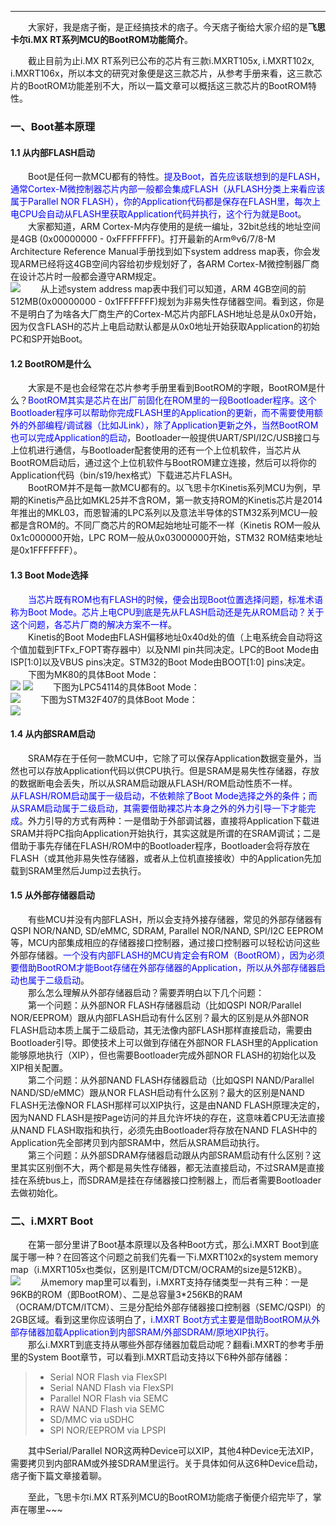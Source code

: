 ----
　　大家好，我是痞子衡，是正经搞技术的痞子。今天痞子衡给大家介绍的是**飞思卡尔i.MX RT系列MCU的BootROM功能简介**。  

　　截止目前为止i.MX RT系列已公布的芯片有三款i.MXRT105x, i.MXRT102x, i.MXRT106x，所以本文的研究对象便是这三款芯片，从参考手册来看，这三款芯片的BootROM功能差别不大，所以一篇文章可以概括这三款芯片的BootROM特性。  

### 一、Boot基本原理
#### 1.1 从内部FLASH启动
　　Boot是任何一款MCU都有的特性。<font color="Blue">提及Boot，首先应该联想到的是FLASH，通常Cortex-M微控制器芯片内部一般都会集成FLASH（从FLASH分类上来看应该属于Parallel NOR FLASH），你的Application代码都是保存在FLASH里，每次上电CPU会自动从FLASH里获取Application代码并执行，这个行为就是Boot</font>。  
　　大家都知道，ARM Cortex-M内存使用的是统一编址，32bit总线的地址空间是4GB (0x00000000 - 0xFFFFFFFF)。打开最新的Arm®v6/7/8-M Architecture Reference Manual手册找到如下system address map表，你会发现ARM已经将这4GB空间内容给初步规划好了，各ARM Cortex-M微控制器厂商在设计芯片时一般都会遵守ARM规定。  
<img src="http://odox9r8vg.bkt.clouddn.com/image/cnblogs/i.MXRT_Boot_ArmMemMap.PNG" style="zoom:100%" />
　　从上述system address map表中我们可以知道，ARM 4GB空间的前512MB(0x00000000 - 0x1FFFFFFF)规划为非易失性存储器空间。看到这，你是不是明白了为啥各大厂商生产的Cortex-M芯片内部FLASH地址总是从0x0开始，因为仅含FLASH的芯片上电启动默认都是从0x0地址开始获取Application的初始PC和SP开始Boot。  

#### 1.2 BootROM是什么
　　大家是不是也会经常在芯片参考手册里看到BootROM的字眼，BootROM是什么？<font color="Blue">BootROM其实是芯片在出厂前固化在ROM里的一段Bootloader程序。这个Bootloader程序可以帮助你完成FLASH里的Application的更新，而不需要使用额外的外部编程/调试器（比如JLink），除了Application更新之外，当然BootROM也可以完成Application的启动</font>，Bootloader一般提供UART/SPI/I2C/USB接口与上位机进行通信，与Bootloader配套使用的还有一个上位机软件，当芯片从BootROM启动后，通过这个上位机软件与BootROM建立连接，然后可以将你的Application代码（bin/s19/hex格式）下载进芯片FLASH。  
　　BootROM并不是每一款MCU都有的。以飞思卡尔Kinetis系列MCU为例，早期的Kinetis产品比如MKL25并不含ROM，第一款支持ROM的Kinetis芯片是2014年推出的MKL03，而恩智浦的LPC系列以及意法半导体的STM32系列MCU一般都是含ROM的。不同厂商芯片的ROM起始地址可能不一样（Kinetis ROM一般从0x1c000000开始，LPC ROM一般从0x03000000开始，STM32 ROM结束地址是0x1FFFFFFF）。  

#### 1.3 Boot Mode选择
　　<font color="Blue">当芯片既有ROM也有FLASH的时候，便会出现Boot位置选择问题，标准术语称为Boot Mode。芯片上电CPU到底是先从FLASH启动还是先从ROM启动？关于这个问题，各芯片厂商的解决方案不一样</font>。  
　　Kinetis的Boot Mode由FLASH偏移地址0x40d处的值（上电系统会自动将这个值加载到FTFx_FOPT寄存器中）以及NMI pin共同决定。LPC的Boot Mode由ISP[1:0]以及VBUS pins决定。STM32的Boot Mode由BOOT[1:0] pins决定。  
　　下图为MK80的具体Boot Mode：  
<img src="http://odox9r8vg.bkt.clouddn.com/image/cnblogs/i.MXRT_Boot_ModeK80_1.PNG" style="zoom:100%" />
<img src="http://odox9r8vg.bkt.clouddn.com/image/cnblogs/i.MXRT_Boot_ModeK80_2.PNG" style="zoom:100%" />
　　下图为LPC54114的具体Boot Mode：  
<img src="http://odox9r8vg.bkt.clouddn.com/image/cnblogs/i.MXRT_Boot_ModeLPC54114_1.PNG" style="zoom:100%" />
　　下图为STM32F407的具体Boot Mode：  
<img src="http://odox9r8vg.bkt.clouddn.com/i.MXRT_Boot_ModeSTM32F407_1.PNG" style="zoom:100%" />

#### 1.4 从内部SRAM启动
　　SRAM存在于任何一款MCU中，它除了可以保存Application数据变量外，当然也可以存放Application代码以供CPU执行。但是SRAM是易失性存储器，存放的数据断电会丢失，所以从SRAM启动跟从FLASH/ROM启动性质不一样。
　　<font color="Blue">从FLASH/ROM启动属于一级启动，不依赖除了Boot Mode选择之外的条件；而从SRAM启动属于二级启动，其需要借助裸芯片本身之外的外力引导一下才能完成</font>。外力引导的方式有两种：一是借助于外部调试器，直接将Application下载进SRAM并将PC指向Application开始执行，其实这就是所谓的在SRAM调试；二是借助于事先存储在FLASH/ROM中的Bootloader程序，Bootloader会将存放在FLASH（或其他非易失性存储器，或者从上位机直接接收）中的Application先加载到SRAM里然后Jump过去执行。  

#### 1.5 从外部存储器启动
　　有些MCU并没有内部FLASH，所以会支持外接存储器，常见的外部存储器有QSPI NOR/NAND, SD/eMMC, SDRAM, Parallel NOR/NAND, SPI/I2C EEPROM等，MCU内部集成相应的存储器接口控制器，通过接口控制器可以轻松访问这些外部存储器。<font color="Blue">一个没有内部FLASH的MCU肯定会有ROM（BootROM），因为必须要借助BootROM才能Boot存储在外部存储器的Application，所以从外部存储器启动也属于二级启动</font>。  
　　那么怎么理解从外部存储器启动？需要弄明白以下几个问题：  
　　第一个问题：从外部NOR FLASH存储器启动（比如QSPI NOR/Parallel NOR/EEPROM）跟从内部FLASH启动有什么区别？最大的区别是从外部NOR FLASH启动本质上属于二级启动，其无法像内部FLASH那样直接启动，需要由Bootloader引导。即使技术上可以做到存储在外部NOR FLASH里的Application能够原地执行（XIP），但也需要Bootloader完成外部NOR FLASH的初始化以及XIP相关配置。  
　　第二个问题：从外部NAND FLASH存储器启动（比如QSPI NAND/Parallel NAND/SD/eMMC）跟从NOR FLASH启动有什么区别？最大的区别是NAND FLASH无法像NOR FLASH那样可以XIP执行，这是由NAND FLASH原理决定的，因为NAND FLASH是按Page访问的并且允许坏块的存在，这意味着CPU无法直接从NAND FLASH取指和执行，必须先由Bootloader将存放在NAND FLASH中的Application先全部拷贝到内部SRAM中，然后从SRAM启动执行。  
　　第三个问题：从外部SDRAM存储器启动跟从内部SRAM启动有什么区别？这里其实区别倒不大，两个都是易失性存储器，都无法直接启动，不过SRAM是直接挂在系统bus上，而SDRAM是挂在存储器接口控制器上，而后者需要Bootloader去做初始化。  

### 二、i.MXRT Boot
　　在第一部分里讲了Boot基本原理以及各种Boot方式，那么i.MXRT Boot到底属于哪一种？在回答这个问题之前我们先看一下i.MXRT102x的system memory map（i.MXRT105x也类似，区别是ITCM/DTCM/OCRAM的size是512KB）。  
<img src="http://odox9r8vg.bkt.clouddn.com/image/cnblogs/i.MXRT_Boot_1020MemMap.PNG" style="zoom:100%" />
　　从memory map里可以看到，i.MXRT支持存储类型一共有三种：一是96KB的ROM（即BootROM）、二是总容量3*256KB的RAM（OCRAM/DTCM/ITCM）、三是分配给外部存储器接口控制器（SEMC/QSPI）的2GB区域。看到这里你应该明白了，<font color="Blue">i.MXRT Boot方式主要是借助BootROM从外部存储器加载Application到内部SRAM/外部SDRAM/原地XIP执行</font>。  
　　那么i.MXRT到底支持从哪些外部存储器加载启动呢？翻看i.MXRT的参考手册里的System Boot章节，可以看到i.MXRT启动支持以下6种外部存储器：  
> * Serial NOR Flash via FlexSPI
> * Serial NAND Flash via FlexSPI
> * Parallel NOR Flash via SEMC
> * RAW NAND Flash via SEMC
> * SD/MMC via uSDHC
> * SPI NOR/EEPROM via LPSPI

　　其中Serial/Parallel NOR这两种Device可以XIP，其他4种Device无法XIP，需要拷贝到内部RAM或外接SDRAM里运行。关于具体如何从这6种Device启动，痞子衡下篇文章接着聊。  

　　至此，飞思卡尔i.MX RT系列MCU的BootROM功能痞子衡便介绍完毕了，掌声在哪里~~~ 

